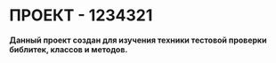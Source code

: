 # ПРОЕКТ - 1234321
**Данный проект создан для изучения техники тестовой проверки библитек, классов и методов.**
